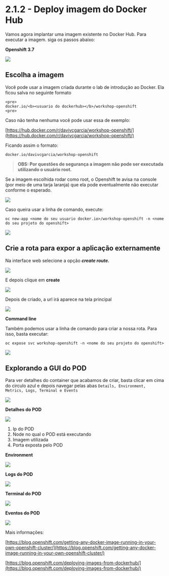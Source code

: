 # 2.1.2 - Deploy imagem do Docker Hub

Vamos agora implantar uma imagem existente no Docker Hub. Para executar a imagem. siga os passos abaixo:

**Openshift 3.7**

![](../../.gitbook/assets/deploy-image-docker-hub%20%281%29.gif)

## Escolha a imagem

Você pode usar a imagem criada durante o lab de introdução ao Docker. Ela ficou salva no seguinte formato

```text
<pre>
docker.io/<b><usuario do dockerhub></b>/workshop-openshift
<pre>
```

Caso não tenha nenhuma você pode usar essa de exemplo:

[https://hub.docker.com/r/davivcgarcia/workshop-openshift/](https://hub.docker.com/r/davivcgarcia/workshop-openshift/)

Ficando assim o formato:

```text
docker.io/davivcgarcia/workshop-openshift
```

> **OBS: Por questões de segurança a imagem não pode ser executada utilizando o usuário root.**

Se a imagem escolhida rodar como root, o Openshift te avisa na console \(por meio de uma tarja laranja\) que ela pode eventualmente não executar conforme o esperado.

![](../../.gitbook/assets/img-root.gif)

Caso queira usar a linha de comando, execute:

`oc new-app <nome do seu usuario docker.io>/workshop-openshift -n <nome do seu projeto do openshift>`

![](../../.gitbook/assets/peek-2017-12-07-09-29%20%281%29.gif)

## Crie a rota para expor a aplicação externamente

Na interface web selecione a opção _**create route.**_

![](../../.gitbook/assets/selection_227.png)

E depois clique em **create**

![](../../.gitbook/assets/selection_228.png)

Depois de criado, a url irá aparece na tela principal

![](../../.gitbook/assets/selection_229.png)

**Command line**

Também podemos usar a linha de comando para criar a nossa rota. Para isso, basta executar:

`oc expose svc workshop-openshift -n <nome do seu projeto do openshift>`

![](../../.gitbook/assets/svc.gif)

## Explorando a GUI do POD

Para ver detalhes do container que acabamos de criar, basta clicar em cima do circulo azul e depois navegar pelas abas `Details, Environment, Metrics, Logs, Terminal e Events`

![](../../.gitbook/assets/overview.gif)

**Detalhes do POD**

![](../../.gitbook/assets/selection_230.png)

1. Ip do POD
2. Node no qual o POD está executando
3. Imagem utilizada
4. Porta exposta pelo POD

**Environment**

![](../../.gitbook/assets/selection_234%20%281%29.png)

**Logs do POD**

![](../../.gitbook/assets/selection_231%20%281%29.png)

**Terminal do POD**

![](../../.gitbook/assets/selection_232.png)

**Eventos do POD**

![](../../.gitbook/assets/selection_233%20%281%29.png)

Mais informações:[ ](https://blog.openshift.com/deploying-images-from-dockerhub/)

[https://blog.openshift.com/getting-any-docker-image-running-in-your-own-openshift-cluster/](https://blog.openshift.com/getting-any-docker-image-running-in-your-own-openshift-cluster/)

[https://blog.openshift.com/deploying-images-from-dockerhub/](https://blog.openshift.com/deploying-images-from-dockerhub/)

